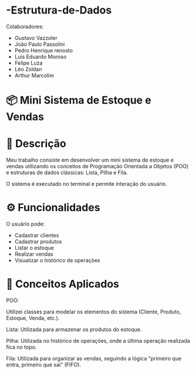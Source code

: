 # -Estrutura-de-Dados

Colaboradores:
  - Gustavo Vazzoler
  - João Paulo Passolini
  - Pedro Henrique renosto
  - Luis Eduardo Moroso
  - Felipe Luza
  - Léo Zoldan
  - Arthur Marcolim

# 📦 Mini Sistema de Estoque e Vendas

# 📖 Descrição

Meu trabalho consiste em desenvolver um mini sistema de estoque e vendas utilizando os conceitos de Programação Orientada a Objetos (POO) e estruturas de dados clássicas: Lista, Pilha e Fila.

O sistema é executado no terminal e permite interação do usuário.

# ⚙️ Funcionalidades

O usuário pode:

  - Cadastrar clientes
  - Cadastrar produtos
  - Listar o estoque
  - Realizar vendas
  - Visualizar o histórico de operações

# 🧩 Conceitos Aplicados

POO:

Utilizei classes para modelar os elementos do sistema (Cliente, Produto, Estoque, Venda, etc.).

Lista:
Utilizada para armazenar os produtos do estoque.

Pilha:
Utilizada no histórico de operações, onde a última operação realizada fica no topo.

Fila:
Utilizada para organizar as vendas, seguindo a lógica "primeiro que entra, primeiro que sai" (FIFO).


